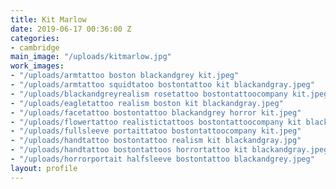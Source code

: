 ```yaml
---
title: Kit Marlow
date: 2019-06-17 00:36:00 Z
categories:
- cambridge
main_image: "/uploads/kitmarlow.jpg"
work_images:
- "/uploads/armtattoo boston blackandgrey kit.jpeg"
- "/uploads/armtattoo squidtatoo bostontattoo kit blackandgray.jpeg"
- "/uploads/blackandgreyrealism rosetattoo bostontattoocompany kit.jpeg"
- "/uploads/eagletattoo realism boston kit blackandgray.jpeg"
- "/uploads/facetattoo bostontattoo blackandgrey horror kit.jpeg"
- "/uploads/flowertattoo realistictattoos bostontattoocompany kit blackandgray.jpeg"
- "/uploads/fullsleeve portaittatoo bostontattoocompany kit.jpeg"
- "/uploads/handtattoo bostontattoo realism kit blackandgray.jpg"
- "/uploads/handtattoo bostontattoos horrortattoo kit blackandgray.jpeg"
- "/uploads/horrorportait halfsleeve bostontattoo blackandgrey.jpeg"
layout: profile
---
```


